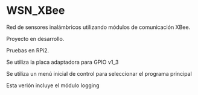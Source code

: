 # WSN_XBee
Red de sensores inalámbricos utilizando módulos de comunicación XBee.

Proyecto en desarrollo.

Pruebas en RPi2.

Se utiliza la placa adaptadora para GPIO v1_3

Se utiliza un menú inicial de control para seleccionar el programa principal

Esta verión incluye el módulo logging
